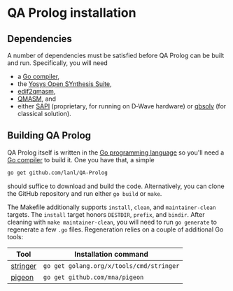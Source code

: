 QA Prolog installation
======================

Dependencies
------------

A number of dependencies must be satisfied before QA Prolog can be built and run.  Specifically, you will need

* a [Go compiler](https://golang.org/),
* the [Yosys Open SYnthesis Suite](http://www.clifford.at/yosys/),
* [edif2qmasm](https://github.com/lanl/edif2qmasm),
* [QMASM](https://github.com/lanl/qmasm), and
* either [SAPI](https://www.dwavesys.com/software) (proprietary, for running on D‑Wave hardware) or [qbsolv](https://github.com/dwavesystems/qbsolv) (for classical solution).

Building QA Prolog
------------------

QA Prolog itself is written in the [Go programming language](https://en.wikipedia.org/wiki/Go_(programming_language)) so you'll need a [Go compiler](https://golang.org/) to build it.  One you have that, a simple
```bash
go get github.com/lanl/QA-Prolog
```
should suffice to download and build the code.  Alternatively, you can clone the GitHub repository and run either `go build` or `make`.

The Makefile additionally supports `install`, `clean`, and `maintainer-clean` targets.  The `install` target honors `DESTDIR`, `prefix`, and `bindir`.  After cleaning with `make maintainer-clean`, you will need to run `go generate` to regenerate a few `.go` files.  Regeneration relies on a couple of additional Go tools:

| Tool                                                          | Installation command                     |
| ------------------------------------------------------------- | ---------------------------------------- |
| [stringer](https://godoc.org/golang.org/x/tools/cmd/stringer) | `go get golang.org/x/tools/cmd/stringer` |
| [pigeon](https://godoc.org/github.com/mna/pigeon)             | `go get github.com/mna/pigeon`           |


